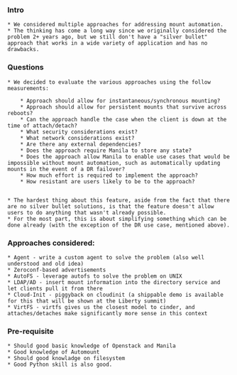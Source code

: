 ### Intro

	* We considered multiple approaches for addressing mount automation. 
	* The thinking has come a long way since we originally considered the problem 2+ years ago, but we still don't have a "silver bullet" approach that works in a wide variety of application and has no drawbacks.


### Questions


	* We decided to evaluate the various approaches using the follow measurements:

		* Approach should allow for instantaneous/synchronous mounting?
    	* Approach should allow for persistent mounts that survive across reboots?
    	* Can the approach handle the case when the client is down at the time of attach/detach?
    	* What security considerations exist?
    	* What network considerations exist?
   	 	* Are there any external dependencies?
    	* Does the approach require Manila to store any state?
    	* Does the approach allow Manila to enable use cases that would be impossible without mount automation, such as automatically updating mounts in the event of a DR failover?
    	* How much effort is required to implement the approach?
    	* How resistant are users likely to be to the approach?
    	

	* The hardest thing about this feature, aside from the fact that there are no silver bullet solutions, is that the feature doesn't allow users to do anything that wasn't already possible. 
	* For the most part, this is about simplifying something which can be done already (with the exception of the DR use case, mentioned above).


### Approaches considered:

    * Agent - write a custom agent to solve the problem (also well understood and old idea)
    * Zeroconf-based advertisements
    * AutoFS - leverage autofs to solve the problem on UNIX
    * LDAP/AD - insert mount information into the directory service and let clients pull it from there
    * Cloud-Init - piggyback on cloudinit (a shippable demo is available for this that will be shown at the Liberty summit)
    * VirtFS - virtfs gives us the closest model to cinder, and attaches/detaches make significantly more sense in this context
    

### Pre-requisite 

	* Should good basic knowledge of Openstack and Manila 
	* Good knowledge of Automount
	* Should good knowladge on filesystem 
	* Good Python skill is also good. 

	    
